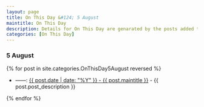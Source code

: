 ```yaml
---
layout: page
title: On This Day &#124; 5 August
maintitle: On This Day
description: Details for On This Day are genarated by the posts added to the website so the content is subject to changes/updates over time.
categories: [On This Day]
---
```


### 5 August

{% for post in site.categories.OnThisDay5August reversed %}

<ul>
<li> ——: <a href="{{ post.url }}">{{ post.date | date: "%Y" }} - {{ post.maintitle }}</a> - {{ post.post_description }}</li>
</ul>

{% endfor %}

